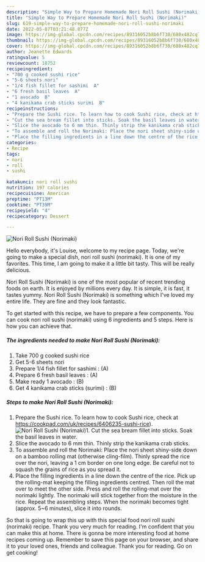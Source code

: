 ```yaml
---
description: "Simple Way to Prepare Homemade Nori Roll Sushi (Norimaki)"
title: "Simple Way to Prepare Homemade Nori Roll Sushi (Norimaki)"
slug: 619-simple-way-to-prepare-homemade-nori-roll-sushi-norimaki
date: 2022-05-07T03:21:48.877Z
image: https://img-global.cpcdn.com/recipes/89316052b8b6f730/680x482cq70/nori-roll-sushi-norimaki-recipe-main-photo.jpg
thumbnail: https://img-global.cpcdn.com/recipes/89316052b8b6f730/680x482cq70/nori-roll-sushi-norimaki-recipe-main-photo.jpg
cover: https://img-global.cpcdn.com/recipes/89316052b8b6f730/680x482cq70/nori-roll-sushi-norimaki-recipe-main-photo.jpg
author: Jeanette Edwards
ratingvalue: 5
reviewcount: 18752
recipeingredient:
- "700 g cooked sushi rice"
- "5-6 sheets nori"
- "1/4 fish fillet for sashimi  A"
- "6 fresh basil leaves  A"
- "1 avocado  B"
- "4 kanikama crab sticks surimi  B"
recipeinstructions:
- "Prepare the Sushi rice. To learn how to cook Sushi rice, check at https://cookpad.com/uk/recipes/6406235-sushi-rice)."
- "Cut the sea bream fillet into sticks. Soak the basil leaves in water."
- "Slice the avocado to 6 mm thin. Thinly strip the kanikama crab sticks."
- "To assemble and roll the Norimaki: Place the nori sheet shiny-side down on a bamboo rolling mat (otherwise cling-film). Thinly spread the rice over the nori, leaving a 1 cm border on one long edge. Be careful not to squash the grains of rice as you spread it."
- "Place the filling ingredients in a line down the centre of the rice. Pick up the rolling-mat keeping the filling ingredients centred. Then roll the mat over to meet the other side. Press and roll the rolling-mat over the norimaki lightly. The norimaki will stick together from the moisture in the rice. Repeat the assembling steps. When the norimaki becomes tight (approx. 5~6 minutes), slice it into rounds."
categories:
- Recipe
tags:
- nori
- roll
- sushi

katakunci: nori roll sushi 
nutrition: 197 calories
recipecuisine: American
preptime: "PT13M"
cooktime: "PT39M"
recipeyield: "4"
recipecategory: Dessert

---
```



![Nori Roll Sushi (Norimaki)](https://img-global.cpcdn.com/recipes/89316052b8b6f730/680x482cq70/nori-roll-sushi-norimaki-recipe-main-photo.jpg)

Hello everybody, it's Louise, welcome to my recipe page. Today, we're going to make a special dish, nori roll sushi (norimaki). It is one of my favorites. This time, I am going to make it a little bit tasty. This will be really delicious.

Nori Roll Sushi (Norimaki) is one of the most popular of recent trending foods on earth. It is enjoyed by millions every day. It is simple, it is fast, it tastes yummy. Nori Roll Sushi (Norimaki) is something which I've loved my entire life. They are fine and they look fantastic.




To get started with this recipe, we have to prepare a few components. You can cook nori roll sushi (norimaki) using 6 ingredients and 5 steps. Here is how you can achieve that.

<!--inarticleads1-->

##### The ingredients needed to make Nori Roll Sushi (Norimaki):

1. Take 700 g cooked sushi rice
1. Get 5-6 sheets nori
1. Prepare 1/4 fish fillet for sashimi : (A)
1. Prepare 6 fresh basil leaves : (A)
1. Make ready 1 avocado : (B)
1. Get 4 kanikama crab sticks (surimi) : (B)




<!--inarticleads2-->

##### Steps to make Nori Roll Sushi (Norimaki):

1. Prepare the Sushi rice. To learn how to cook Sushi rice, check at https://cookpad.com/uk/recipes/6406235-sushi-rice).
<img src="https://img-global.cpcdn.com/steps/6155468e90dfa0a9/160x128cq70/nori-roll-sushi-norimaki-recipe-step-1-photo.jpg" alt="Nori Roll Sushi (Norimaki)">1. Cut the sea bream fillet into sticks. Soak the basil leaves in water.
1. Slice the avocado to 6 mm thin. Thinly strip the kanikama crab sticks.
1. To assemble and roll the Norimaki: Place the nori sheet shiny-side down on a bamboo rolling mat (otherwise cling-film). Thinly spread the rice over the nori, leaving a 1 cm border on one long edge. Be careful not to squash the grains of rice as you spread it.
1. Place the filling ingredients in a line down the centre of the rice. Pick up the rolling-mat keeping the filling ingredients centred. Then roll the mat over to meet the other side. Press and roll the rolling-mat over the norimaki lightly. The norimaki will stick together from the moisture in the rice. Repeat the assembling steps. When the norimaki becomes tight (approx. 5~6 minutes), slice it into rounds.




So that is going to wrap this up with this special food nori roll sushi (norimaki) recipe. Thank you very much for reading. I'm confident that you can make this at home. There is gonna be more interesting food at home recipes coming up. Remember to save this page on your browser, and share it to your loved ones, friends and colleague. Thank you for reading. Go on get cooking!
